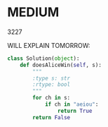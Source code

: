 # MEDIUM
3227

WILL EXPLAIN TOMORROW:
```python
class Solution(object):
    def doesAliceWin(self, s):
        """
        :type s: str
        :rtype: bool
        """
        for ch in s:
            if ch in "aeiou":
                return True
        return False
```
